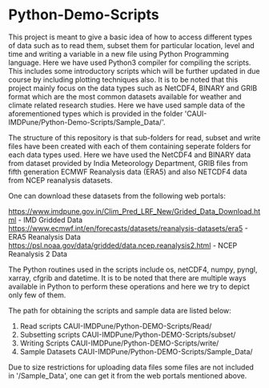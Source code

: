 # Python-Demo-Scripts

This project is meant to give a basic idea of how to access different types of data such as to read them, subset them
for particular location, level and time and writing a variable in a new file using Python Programming language.
Here we have used Python3 compiler for compiling the scripts. This includes some introductory scripts which will 
be further updated in due course by including plotting techniques also. It is to be noted that this project mainly
focus on the data types such as NetCDF4, BINARY and GRIB format which are the most common datasets available for 
weather and climate related research studies. Here we have used sample data of the aforementioned types which is 
provided in the folder 'CAUI-IMDPune/Python-Demo-Scripts/Sample_Data/'.

The structure of this repository is that sub-folders for read, subset and write files have been created with each 
of them containing seperate folders for each data types used. Here we have used the NetCDF4 and BINARY data from dataset provided by 
India Meteorology Department, GRIB files from fifth generation ECMWF Reanalysis data (ERA5) and also NETCDF4 data
from NCEP reanalysis datasets. 

One can download these datasets from the following web portals:

https://www.imdpune.gov.in/Clim_Pred_LRF_New/Grided_Data_Download.html		- IMD Gridded Data
https://www.ecmwf.int/en/forecasts/datasets/reanalysis-datasets/era5		  - ERA5 Reanalysis Data
https://psl.noaa.gov/data/gridded/data.ncep.reanalysis2.html			        - NCEP Reanalysis 2 Data

The Python routines used in the scripts include os, netCDF4, numpy, pyngl, xarray, cfgrib and datetime. It is to be noted that there are 
multiple ways available in Python to perform these operations and here we try to depict only few of them.

The path for obtaining the scripts and sample data are listed below:

1. Read scripts
	CAUI-IMDPune/Python-DEMO-Scripts/Read/
2. Subsetting scripts
	CAUI-IMDPune/Python-DEMO-Scripts/subset/
3. Writing Scripts 
	CAUI-IMDPune/Python-DEMO-Scripts/write/
4. Sample Datasets
	CAUI-IMDPune/Python-DEMO-Scripts/Sample_Data/
	
Due to size restrictions for uploading data files some files are not included in '/Sample_Data', one can get it from the web portals mentioned
above.
